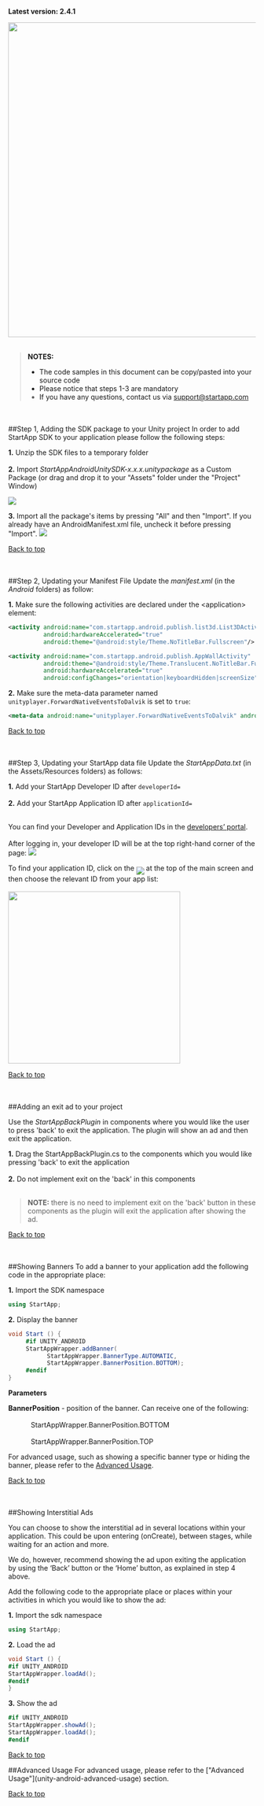 <a name="top" />

**Latest version: 2.4.1**

<img src="./unity/images/unity-android-intro.png" width="640px" /><br></br>

> **NOTES:**
> - The code samples in this document can be copy/pasted into your source code
> - Please notice that steps 1-3 are mandatory
> - If you have any questions, contact us via [support@startapp.com](mailto:support@startapp.com)

<br></br>
<a name="step1" />
##Step 1, Adding the SDK package to your Unity project
In order to add StartApp SDK to your application please follow the following steps:

**1.** Unzip the SDK files to a temporary folder<br></br>
**2.** Import _StartAppAndroidUnitySDK-x.x.x.unitypackage_ as a Custom Package (or drag and drop it to your "Assets" folder under the "Project" Window)

<img src="./unity/images/unity-android-import-package.png" />

**3.** Import all the package's items by pressing "All" and then "Import". If you already have an AndroidManifest.xml file, uncheck it before pressing "Import". 
<img src="./unity/images/unity-android-import-all.png" />

[Back to top](#top)


<br></br>
<a name="step2" />
##Step 2, Updating your Manifest File
Update the _manifest.xml_ (in the _Android_ folders) as follow:
  
**1.** Make sure the following activities are declared under the \<application\> element:

```xml
<activity android:name="com.startapp.android.publish.list3d.List3DActivity"
          android:hardwareAccelerated="true"
          android:theme="@android:style/Theme.NoTitleBar.Fullscreen"/>

<activity android:name="com.startapp.android.publish.AppWallActivity" 
          android:theme="@android:style/Theme.Translucent.NoTitleBar.Fullscreen" 
          android:hardwareAccelerated="true"
          android:configChanges="orientation|keyboardHidden|screenSize" />
```

**2.** Make sure the meta-data parameter named `unityplayer.ForwardNativeEventsToDalvik` is set to `true`:
```xml
<meta-data android:name="unityplayer.ForwardNativeEventsToDalvik" android:value="true" />
```

[Back to top](#top)


<br></br>
<a name="step3" />
##Step 3, Updating your StartApp data file
Update the _StartAppData.txt_ (in the Assets/Resources folders) as follows:

**1.** Add your StartApp Developer ID after ``developerId=`` <br></br>
**2.** Add your StartApp Application ID after ``applicationId=`` <br></br>

You can find your Developer and Application IDs in the [developers’ portal](http://developers.startapp.com).<br></br>
After logging in, your developer ID will be at the top right-hand corner of the page:
<img src="./Android/images/android-devId.png" />

To find your application ID, click on the <img src="./Android/images/dash2.jpg" align="middle"/> at the top of the main screen and then choose the relevant ID from your app list:<br></br>
<img src="./Android/images/android-appId.png" width="350px" />

[Back to top](#top)


<br></br>
<a name="step4" />
##Adding an exit ad to your project

Use the *StartAppBackPlugin* in components where you would like the user to press 'back' to exit the application. The plugin will show an ad and then exit the application.

**1.** Drag the StartAppBackPlugin.cs to the components which you would like pressing 'back' to exit the application <br></br>
**2.** Do not implement exit on the 'back' in this components <br></br>

> **NOTE:** there is no need to implement exit on the 'back' button in these components as the plugin will exit the application after showing the ad.

[Back to top](#top)


<br></br>
<a name="step5" />
##Showing Banners
To add a banner to your application add the following code in the appropriate place:

**1.** Import the SDK namespace
```csharp
using StartApp;
```

**2.** Display the banner
```csharp
void Start () {
     #if UNITY_ANDROID
     StartAppWrapper.addBanner( 
           StartAppWrapper.BannerType.AUTOMATIC,
	       StartAppWrapper.BannerPosition.BOTTOM);
     #endif
}
```
**Parameters**

**BannerPosition** - position of the banner. Can receive one of the following:
<br></br><img src="./iOS/images/V.png" hspace="15px" width="12px" /> StartAppWrapper.BannerPosition.BOTTOM
<br></br><img src="./iOS/images/V.png" hspace="15px" width="12px" /> StartAppWrapper.BannerPosition.TOP

For advanced usage, such as showing a specific banner type or hiding the banner, please refer to the [Advanced Usage](unity-android-advanced-usage#banners).

[Back to top](#top)


<br></br>
<a name="step6" />
##Showing Interstitial Ads

You can choose to show the interstitial ad in several locations within your application.
This could be upon entering (onCreate), between stages, while waiting for an action and more.

We do, however, recommend showing the ad upon exiting the application by using the ‘Back’ button or the ‘Home’ button, as explained in step 4 above.

Add the following code to the appropriate place or places within your activities in which you would like to show the ad:

**1.** Import the sdk namespace
```csharp
using StartApp;
```

**2.** Load the ad
```csharp
void Start () {
#if UNITY_ANDROID
StartAppWrapper.loadAd();
#endif
}
```

**3.** Show the ad
```csharp
#if UNITY_ANDROID
StartAppWrapper.showAd();
StartAppWrapper.loadAd();
#endif
```

[Back to top](#top)


<a name="AdvancedUsage" />
##Advanced Usage
For advanced usage, please refer to the ["Advanced Usage"](unity-android-advanced-usage) section.

[Back to top](#top)
